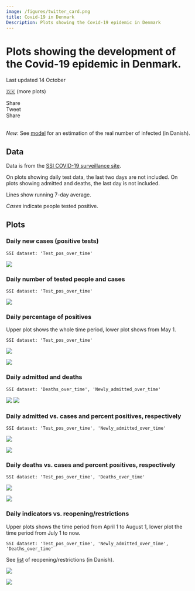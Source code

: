 ```yaml
---
image: /figures/twitter_card.png
title: Covid-19 in Denmark 
Description: Plots showing the Covid-19 epidemic in Denmark
---
```


# Plots showing the development of the Covid-19 epidemic in Denmark.

Last updated 14 October

[🇩🇰](/index.md) (more plots)

<div class="likely">
    <div class="facebook">Share</div>
    <div class="twitter">Tweet</div>
    <div class="linkedin">Share</div>
</div>
<br>

*New*: See [model](/model.md) for an estimation of the real number of infected (in Danish).

## Data

Data is from the [SSI COVID-19 surveillance site](https://www.ssi.dk/sygdomme-beredskab-og-forskning/sygdomsovervaagning/c/covid19-overvaagning).

On plots showing daily test data, the last two days are not included. On plots showing admitted and deaths, the last day is not included.

Lines show running 7-day average. 

*Cases* indicate people tested positive. 

## Plots
 
### Daily new cases (positive tests) 

``SSI dataset: 'Test_pos_over_time'``

![](/figures/en_test_pos.png)

### Daily number of tested people and cases

``SSI dataset: 'Test_pos_over_time'``

![](/figures/en_tests.png) 

### Daily percentage of positives
Upper plot shows the whole time period, lower plot shows from May 1. 

``SSI dataset: 'Test_pos_over_time'``

![](/figures/en_pct_2.png) 


![](/figures/en_pct.png) 




### Daily admitted and deaths

``SSI dataset: 'Deaths_over_time', 'Newly_admitted_over_time'``

![](/figures/en_hosp.png) 
![](/figures/en_deaths.png) 

### Daily admitted vs. cases and percent positives, respectively

``SSI dataset: 'Test_pos_over_time', 'Newly_admitted_over_time'``

![](/figures/en_postest_admitted_barplot_2.png) 

![](/figures/en_pct_admitted_barplot_2.png)


### Daily deaths vs. cases and percent positives, respectively

``SSI dataset: 'Test_pos_over_time', 'Deaths_over_time'``

![](/figures/en_postest_deaths_barplot_2.png) 

![](/figures/en_pct_deaths_barplot_2.png)


### Daily indicators vs. reopening/restrictions
Upper plots shows the time period from April 1 to August 1, lower plot the time period from July 1 to now. 

``SSI dataset: 'Test_pos_over_time', 'Newly_admitted_over_time', 'Deaths_over_time'``

See [list](/tiltag.md) of reopening/restrictions (in Danish).

![](/figures/en_tiltag_april.png) 

![](/figures/en_tiltag_july.png) 





